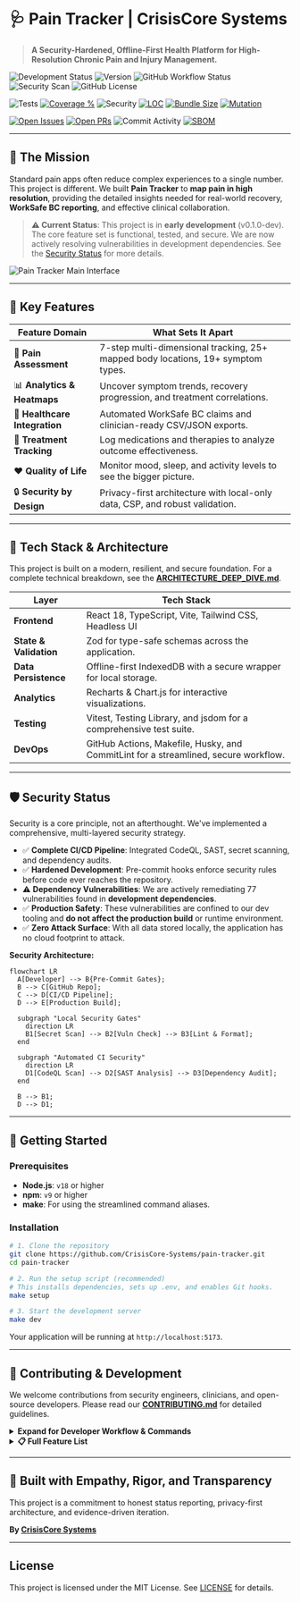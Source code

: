 # 🩺 Pain Tracker | CrisisCore Systems

> **A Security-Hardened, Offline-First Health Platform for High-Resolution Chronic Pain and Injury Management.**

<!-- Main Badges: Status & Health -->
![Development Status](https://img.shields.io/badge/status-early%20development-orange)
![Version](https://img.shields.io/badge/version-0.1.0--dev-yellow)
![GitHub Workflow Status](https://img.shields.io/github/actions/workflow/status/CrisisCore-Systems/pain-tracker/ci.yml?label=CI%2FCD)
![Security Scan](https://github.com/CrisisCore-Systems/pain-tracker/actions/workflows/security.yml/badge.svg)
![GitHub License](https://img.shields.io/github/license/CrisisCore-Systems/pain-tracker?color=lightgrey)

<!-- Metrics Badges: Generated & Dynamic -->
![Tests](https://img.shields.io/endpoint?url=https://raw.githubusercontent.com/CrisisCore-Systems/pain-tracker/main/badges/test-badge.json)
[![Coverage %](https://img.shields.io/endpoint?url=https://raw.githubusercontent.com/CrisisCore-Systems/pain-tracker/main/badges/coverage-badge.json)](coverage/coverage-summary.json)
![Security](https://img.shields.io/endpoint?url=https://raw.githubusercontent.com/CrisisCore-Systems/pain-tracker/main/badges/security-badge.json)
[![LOC](https://img.shields.io/endpoint?url=https://raw.githubusercontent.com/CrisisCore-Systems/pain-tracker/main/badges/loc-badge.json)](badges/loc-badge.json)
[![Bundle Size](https://img.shields.io/endpoint?url=https://raw.githubusercontent.com/CrisisCore-Systems/pain-tracker/main/badges/bundle-badge.json)](badges/bundle-badge.json)
[![Mutation](https://img.shields.io/endpoint?url=https://raw.githubusercontent.com/CrisisCore-Systems/pain-tracker/main/badges/mutation-badge.json)](badges/mutation-badge.json)

<!-- Community & Repo Activity Badges -->
[![Open Issues](https://img.shields.io/github/issues/CrisisCore-Systems/pain-tracker)](https://github.com/CrisisCore-Systems/pain-tracker/issues)
[![Open PRs](https://img.shields.io/github/issues-pr/CrisisCore-Systems/pain-tracker)](https://github.com/CrisisCore-Systems/pain-tracker/pulls)
![Commit Activity](https://img.shields.io/github/commit-activity/m/CrisisCore-Systems/pain-tracker)
[![SBOM](https://img.shields.io/badge/SBOM-CycloneDX-blue)](security/sbom-latest.json)

---

## 🚨 The Mission

Standard pain apps often reduce complex experiences to a single number. This project is different. We built **Pain Tracker** to **map pain in high resolution**, providing the detailed insights needed for real-world recovery, **WorkSafe BC reporting**, and effective clinical collaboration.

> **⚠️ Current Status**: This project is in **early development** (v0.1.0-dev). The core feature set is functional, tested, and secure. We are now actively resolving vulnerabilities in development dependencies. See the [Security Status](#-security-status) for more details.

![Pain Tracker Main Interface](https://github.com/user-attachments/assets/3bc3ea51-709f-446c-9f39-5dad15a58a3b)

---

## 🌟 Key Features

| Feature Domain | What Sets It Apart |
|----------------|--------------------|
| 📝 **Pain Assessment** | 7-step multi-dimensional tracking, 25+ mapped body locations, 19+ symptom types. |
| 📊 **Analytics & Heatmaps** | Uncover symptom trends, recovery progression, and treatment correlations. |
| 🏥 **Healthcare Integration**| Automated WorkSafe BC claims and clinician-ready CSV/JSON exports. |
| 💊 **Treatment Tracking** | Log medications and therapies to analyze outcome effectiveness. |
| ❤️ **Quality of Life** | Monitor mood, sleep, and activity levels to see the bigger picture. |
| 🔒 **Security by Design** | Privacy-first architecture with local-only data, CSP, and robust validation. |

---

## 🧱 Tech Stack & Architecture

This project is built on a modern, resilient, and secure foundation. For a complete technical breakdown, see the [**ARCHITECTURE_DEEP_DIVE.md**](./ARCHITECTURE_DEEP_DIVE.md).

| Layer | Tech Stack |
|-------|------------|
| **Frontend** | React 18, TypeScript, Vite, Tailwind CSS, Headless UI |
| **State & Validation** | Zod for type-safe schemas across the application. |
| **Data Persistence** | Offline-first IndexedDB with a secure wrapper for local storage. |
| **Analytics** | Recharts & Chart.js for interactive visualizations. |
| **Testing** | Vitest, Testing Library, and jsdom for a comprehensive test suite. |
| **DevOps** | GitHub Actions, Makefile, Husky, and CommitLint for a streamlined, secure workflow. |

---

## 🛡️ Security Status

Security is a core principle, not an afterthought. We've implemented a comprehensive, multi-layered security strategy.

- ✅ **Complete CI/CD Pipeline**: Integrated CodeQL, SAST, secret scanning, and dependency audits.
- ✅ **Hardened Development**: Pre-commit hooks enforce security rules before code ever reaches the repository.
- ⚠️ **Dependency Vulnerabilities**: We are actively remediating 77 vulnerabilities found in **development dependencies**.
- ✅ **Production Safety**: These vulnerabilities are confined to our dev tooling and **do not affect the production build** or runtime environment.
- ✅ **Zero Attack Surface**: With all data stored locally, the application has no cloud footprint to attack.

**Security Architecture:**
```mermaid
flowchart LR
  A[Developer] --> B{Pre-Commit Gates};
  B --> C[GitHub Repo];
  C --> D[CI/CD Pipeline];
  D --> E[Production Build];

  subgraph "Local Security Gates"
    direction LR
    B1[Secret Scan] --> B2[Vuln Check] --> B3[Lint & Format];
  end

  subgraph "Automated CI Security"
    direction LR
    D1[CodeQL Scan] --> D2[SAST Analysis] --> D3[Dependency Audit];
  end

  B --> B1;
  D --> D1;
```

---

## 🧰 Getting Started

### Prerequisites
- **Node.js**: `v18` or higher
- **npm**: `v9` or higher
- **make**: For using the streamlined command aliases.

### Installation
```bash
# 1. Clone the repository
git clone https://github.com/CrisisCore-Systems/pain-tracker.git
cd pain-tracker

# 2. Run the setup script (recommended)
# This installs dependencies, sets up .env, and enables Git hooks.
make setup

# 3. Start the development server
make dev
```
Your application will be running at `http://localhost:5173`.

---

## 🤝 Contributing & Development

We welcome contributions from security engineers, clinicians, and open-source developers. Please read our [**CONTRIBUTING.md**](CONTRIBUTING.md) for detailed guidelines.

<details>
<summary><strong>Expand for Developer Workflow & Commands</strong></summary>

### Key Commands

Our `Makefile` provides aliases for all common development tasks.

```bash
make help         # Display all available commands
make dev          # Start the Vite development server
make test         # Run the full test suite with Vitest
make check        # Run all checks (lint, type, format, security)
make lint-fix     # Automatically fix linting issues
make badge:all    # Regenerate all dynamic badges
```

### Commit Convention

This repository enforces [Conventional Commits](https://www.conventionalcommits.org/). Commits that do not follow this format will be rejected.

- `feat(scope): add new feature`
- `fix(api): resolve endpoint issue`
- `docs(readme): update installation guide`
- `chore(deps): upgrade dependencies`

### Dynamic Badges

The metrics badges in the header are dynamically generated by scripts in the `/scripts` directory and are updated automatically on pre-push hooks to `main`. This ensures they always reflect the current state of the repository.

</details>

<details>
<summary><strong>📋 Full Feature List</strong></summary>

- **Multi-dimensional Pain Assessment**: Intensity, 25+ body locations, 19+ symptom types.
- **Advanced Analytics**: Trend charts, location heat maps, and progression analysis.
- **WorkSafe BC Report Generation**: Automate claim and reporting documentation.
- **Emergency Response Panel**: Centralize emergency protocols and contacts.
- **Clinical Data Export**: Generate clinician-ready data in CSV & JSON formats.
- **Work Impact Assessment**: Track missed days, modified duties, and limitations.
- **Medication & Treatment Logging**: Monitor dosage, frequency, and effectiveness over time.
- **Quality of Life Metrics**: Track sleep, mood, and activity levels.
- **Secure Local-First Storage**: All data remains on your device by design.
- **Data Portability**: Full import/export and backup functionality.

</details>

---

## 🖤 Built with Empathy, Rigor, and Transparency

This project is a commitment to honest status reporting, privacy-first architecture, and evidence-driven iteration.

**By [CrisisCore Systems](https://github.com/CrisisCore-Systems)**

---

## License

This project is licensed under the MIT License. See [LICENSE](LICENSE) for details.
